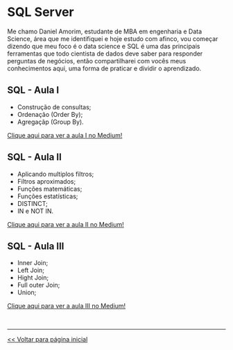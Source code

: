 # SQL Server

Me chamo Daniel Amorim, estudante de MBA em engenharia e Data Science, área que me identifiquei e hoje estudo com afinco, vou começar dizendo que meu foco é o data science e SQL é uma das principais ferramentas que todo cientista de dados deve saber para responder perguntas de negócios, então compartilharei com vocês meus conhecimentos aqui, uma forma de praticar e dividir o aprendizado.

## SQL - Aula I 
 
 - Construção de consultas;
 - Ordenação (Order By);
 - Agregaçãp (Group By).

[Clique aqui para ver a aula I no Medium!](https://medium.com/@dev.daniel.amorim/sql-do-princ%C3%ADpio-ao-fim-parte-i-ee9ea4b11652)

## SQL - Aula II

 - Aplicando multiplos filtros;
 - Filtros aproximados;
 - Funções matemáticas;
 - Funções estatísticas;
 - DISTINCT;
 - IN e NOT IN.

[Clique aqui para ver a aula II no Medium!](https://medium.com/@dev.daniel.amorim/sql-do-principio-ao-fim-parte-ii-5287b169eb0c)

## SQL - Aula III

 - Inner Join;
 - Left Join;
 - Hight Join;
 - Full outer Join;
 - Union;

[Clique aqui para ver a aula III no Medium!](https://medium.com/@dev.daniel.amorim/sql-do-princ%C3%ADpio-ao-fim-parte-iii-173b491e377d)

<br>
<hr>

[<< Voltar para página inicial](https://github.com/dev-daniel-amorim)
